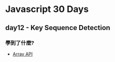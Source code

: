# Javascript 30 Days

## day12 - Key Sequence Detection


### 學到了什麼?
- [Array API](https://developer.mozilla.org/en-US/docs/Web/JavaScript/Reference/Global_Objects/Array)

